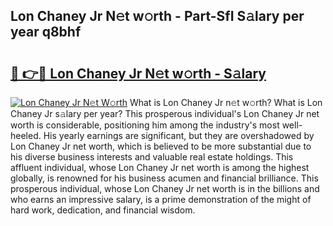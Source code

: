 ## Lon Chaney Jr N𝚎t w𝚘rth - Part-SfI S𝚊lary per year q8bhf

# <h2><a href="http://gc0a9q.nevu.top/?p=Lon+Chaney+Jr">🔗 👉🔴 Lon Chaney Jr N𝚎t w𝚘rth - S𝚊lary</a></h2>

[![Lon Chaney Jr N𝚎t W𝚘rth](https://i.imgur.com/Oavwk0R.jpeg)](http://gc0a9q.nevu.top/?p=Lon+Chaney+Jr)
What is Lon Chaney Jr n𝚎t w𝚘rth? What is Lon Chaney Jr s𝚊lary per year?
This prosperous individual's Lon Chaney Jr net worth is considerable, positioning him among the industry's most well-heeled. His yearly earnings are significant, but they are overshadowed by Lon Chaney Jr net worth, which is believed to be more substantial due to his diverse business interests and valuable real estate holdings. This affluent individual, whose Lon Chaney Jr net worth is among the highest globally, is renowned for his business acumen and financial brilliance. This prosperous individual, whose Lon Chaney Jr net worth is in the billions and who earns an impressive salary, is a prime demonstration of the might of hard work, dedication, and financial wisdom.

